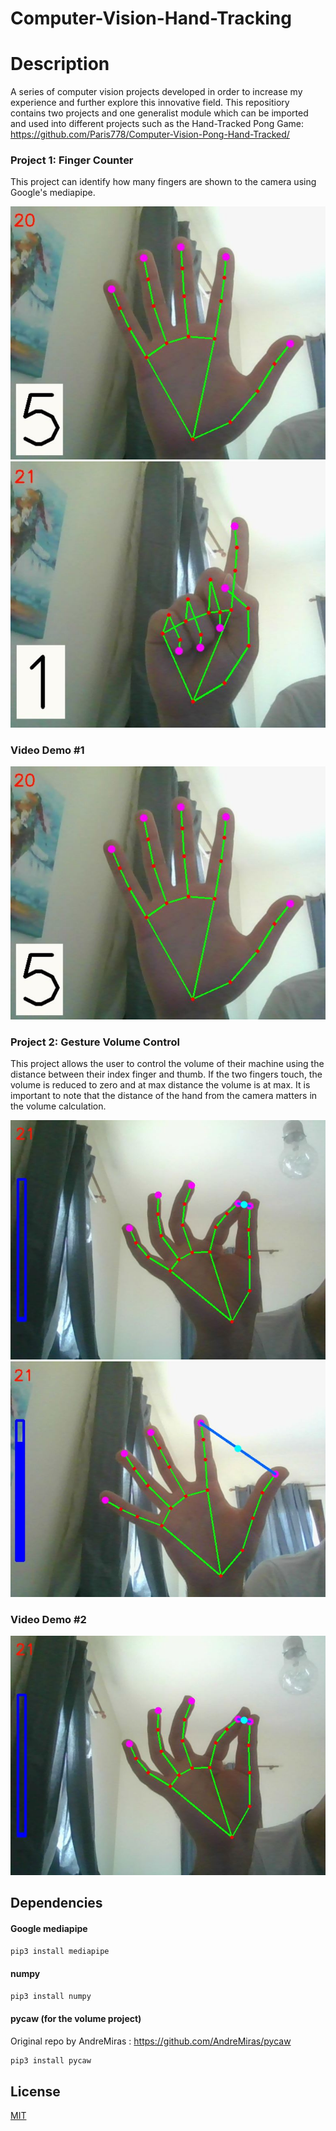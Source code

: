 # Computer-Vision-Hand-Tracking

# Description

A series of computer vision projects developed in order to increase my experience and further explore this innovative field.
This repositiory contains two projects and one generalist module which can be imported and used into different projects such as the Hand-Tracked Pong Game: https://github.com/Paris778/Computer-Vision-Pong-Hand-Tracked/

### Project 1: Finger Counter 
This project can identify how many fingers are shown to the camera using Google's mediapipe.

![Alt text](https://github.com/Paris778/Computer-Vision-Hand-Tracking/blob/main/computer%20vision%20media/Capture4.JPG "Title")
![Alt text](https://github.com/Paris778/Computer-Vision-Hand-Tracking/blob/main/computer%20vision%20media/Capture5.JPG "Title")

### Video Demo #1
[![IMAGE ALT TEXT HERE](https://github.com/Paris778/Computer-Vision-Hand-Tracking/blob/main/computer%20vision%20media/Capture4.JPG)](https://github.com/Paris778/Computer-Vision-Hand-Tracking/blob/main/computer%20vision%20media/fingerCounterVideo.mp4)

### Project 2: Gesture Volume Control 
This project allows the user to control the volume of their machine using the distance between their index finger and thumb.
If the two fingers touch, the volume is reduced to zero and at max distance the volume is at max. It is important to note that the distance of the hand from the camera matters in the volume calculation.

![Alt text](https://github.com/Paris778/Computer-Vision-Hand-Tracking/blob/main/computer%20vision%20media/Capture2.JPG "Title")
![Alt text](https://github.com/Paris778/Computer-Vision-Hand-Tracking/blob/main/computer%20vision%20media/Capture3.JPG "Title")
### Video Demo #2
[![IMAGE ALT TEXT HERE](https://github.com/Paris778/Computer-Vision-Hand-Tracking/blob/main/computer%20vision%20media/Capture2.JPG)](https://github.com/Paris778/Computer-Vision-Hand-Tracking/blob/main/computer%20vision%20media/volumeVideo.mp4)

## Dependencies 

#### Google mediapipe 

```bash
pip3 install mediapipe
```
#### numpy 

```bash
pip3 install numpy
```

#### pycaw (for the volume project) 

Original repo by AndreMiras : https://github.com/AndreMiras/pycaw

```bash
pip3 install pycaw
```

## License
[MIT](https://choosealicense.com/licenses/mit/)


